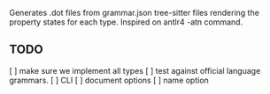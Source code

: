 
Generates .dot files from grammar.json tree-sitter files rendering the property states for each type. Inspired on antlr4 -atn command.

## TODO

 [ ] make sure we implement all types
 [ ] test against official language grammars. 
 [ ] CLI
 [ ] document options
 [ ] name option